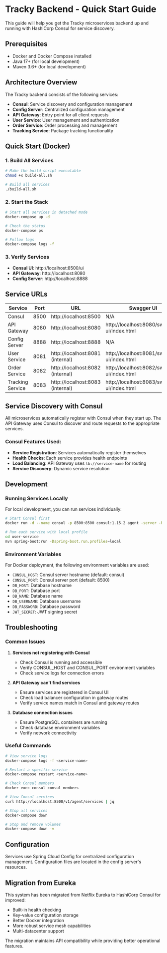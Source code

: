 # Tracky Backend - Quick Start Guide

This guide will help you get the Tracky microservices backend up and running with HashiCorp Consul for service discovery.

## Prerequisites

- Docker and Docker Compose installed
- Java 17+ (for local development)
- Maven 3.6+ (for local development)

## Architecture Overview

The Tracky backend consists of the following services:

- **Consul**: Service discovery and configuration management
- **Config Server**: Centralized configuration management
- **API Gateway**: Entry point for all client requests
- **User Service**: User management and authentication
- **Order Service**: Order processing and management
- **Tracking Service**: Package tracking functionality

## Quick Start (Docker)

### 1. Build All Services

```bash
# Make the build script executable
chmod +x build-all.sh

# Build all services
./build-all.sh
```

### 2. Start the Stack

```bash
# Start all services in detached mode
docker-compose up -d

# Check the status
docker-compose ps

# Follow logs
docker-compose logs -f
```

### 3. Verify Services

- **Consul UI**: http://localhost:8500/ui
- **API Gateway**: http://localhost:8080
- **Config Server**: http://localhost:8888

## Service URLs

| Service          | Port | URL                              | Swagger UI                                  |
| ---------------- | ---- | -------------------------------- | ------------------------------------------- |
| Consul           | 8500 | http://localhost:8500            | N/A                                         |
| API Gateway      | 8080 | http://localhost:8080            | http://localhost:8080/swagger-ui/index.html |
| Config Server    | 8888 | http://localhost:8888            | N/A                                         |
| User Service     | 8081 | http://localhost:8081 (internal) | http://localhost:8081/swagger-ui/index.html |
| Order Service    | 8082 | http://localhost:8082 (internal) | http://localhost:8082/swagger-ui/index.html |
| Tracking Service | 8083 | http://localhost:8083 (internal) | http://localhost:8083/swagger-ui/index.html |

## Service Discovery with Consul

All microservices automatically register with Consul when they start up. The API Gateway uses Consul to discover and route requests to the appropriate services.

### Consul Features Used:

- **Service Registration**: Services automatically register themselves
- **Health Checks**: Each service provides health endpoints
- **Load Balancing**: API Gateway uses `lb://service-name` for routing
- **Service Discovery**: Dynamic service resolution

## Development

### Running Services Locally

For local development, you can run services individually:

```bash
# Start Consul first
docker run -d --name consul -p 8500:8500 consul:1.15.2 agent -server -bootstrap -ui -client=0.0.0.0 -bind=0.0.0.0

# Run each service with local profile
cd user-service
mvn spring-boot:run -Dspring-boot.run.profiles=local
```

### Environment Variables

For Docker deployment, the following environment variables are used:

- `CONSUL_HOST`: Consul server hostname (default: consul)
- `CONSUL_PORT`: Consul server port (default: 8500)
- `DB_HOST`: Database hostname
- `DB_PORT`: Database port
- `DB_NAME`: Database name
- `DB_USERNAME`: Database username
- `DB_PASSWORD`: Database password
- `JWT_SECRET`: JWT signing secret

## Troubleshooting

### Common Issues

1. **Services not registering with Consul**

   - Check Consul is running and accessible
   - Verify CONSUL_HOST and CONSUL_PORT environment variables
   - Check service logs for connection errors

2. **API Gateway can't find services**

   - Ensure services are registered in Consul UI
   - Check load balancer configuration in gateway routes
   - Verify service names match in Consul and gateway routes

3. **Database connection issues**
   - Ensure PostgreSQL containers are running
   - Check database environment variables
   - Verify network connectivity

### Useful Commands

```bash
# View service logs
docker-compose logs -f <service-name>

# Restart a specific service
docker-compose restart <service-name>

# Check Consul members
docker exec consul consul members

# View Consul services
curl http://localhost:8500/v1/agent/services | jq

# Stop all services
docker-compose down

# Stop and remove volumes
docker-compose down -v
```

## Configuration

Services use Spring Cloud Config for centralized configuration management. Configuration files are located in the config server's resources.

## Migration from Eureka

This system has been migrated from Netflix Eureka to HashiCorp Consul for improved:

- Built-in health checking
- Key-value configuration storage
- Better Docker integration
- More robust service mesh capabilities
- Multi-datacenter support

The migration maintains API compatibility while providing better operational features.
